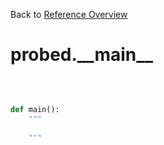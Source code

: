 
Back to [Reference Overview](https://github.com/pyrustic/probed/blob/master/docs/reference/README.md#readme)

# probed.\_\_main\_\_



<br>


```python

def main():
    """
    
    """

```

